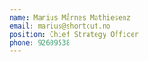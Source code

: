 ```yaml
---
name: Marius Mårnes Mathiesenz
email: marius@shortcut.no
position: Chief Strategy Officer
phone: 92609538
---
```


